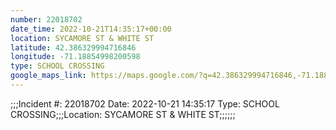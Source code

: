```yaml
---
number: 22018702
date_time: 2022-10-21T14:35:17+00:00
location: SYCAMORE ST & WHITE ST
latitude: 42.386329994716846
longitude: -71.18854998200598
type: SCHOOL CROSSING
google_maps_link: https://maps.google.com/?q=42.386329994716846,-71.18854998200598
---
```


;;;Incident #: 22018702  Date: 2022-10-21 14:35:17   Type: SCHOOL CROSSING;;;Location: SYCAMORE ST & WHITE ST;;;;;;
